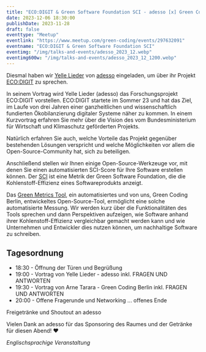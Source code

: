 ```yaml
---
title: "ECO:DIGIT & Green Software Foundation SCI - adesso [x] Green Coding Berlin"
date: 2023-12-06 18:30:00
publishDate: 2023-11-28
draft: false
eventtype: "Meetup"
eventlink: "https://www.meetup.com/green-coding/events/297632091"
eventname: "ECO:DIGIT & Green Software Foundation SCI"
eventimg: "/img/talks-and-events/adesso_2023_12.webp"
eventimg600w: "/img/talks-and-events/adesso_2023_12_1200.webp"
---
```


Diesmal haben wir [Yelle Lieder](https://www.linkedin.com/in/lieder/) von [adesso](https://www.adesso.de/de/) eingeladen, um über ihr Projekt [ECO:DIGIT](https://gi.de/aktuelles/projekte/eco-digit) zu sprechen.

In seinem Vortrag wird Yelle Lieder (adesso) das Forschungsprojekt ECO:DIGIT vorstellen. ECO:DIGIT startete im Sommer 23 und hat das Ziel, im Laufe von drei Jahren einer ganzheitlichen und wissenschaftlich fundierten Ökobilanzierung digitaler Systeme näher zu kommen.
In einem Kurzvortrag erfahren Sie mehr über die Vision des vom Bundesministerium für Wirtschaft und Klimaschutz geförderten Projekts.


Natürlich erfahren Sie auch, welche Vorteile das Projekt gegenüber bestehenden Lösungen verspricht und welche Möglichkeiten vor allem die Open-Source-Community hat, sich zu beteiligen.


Anschließend stellen wir Ihnen einige Open-Source-Werkzeuge vor, mit denen Sie einen automatisierten SCI-Score für Ihre Software erstellen können.
Der [SCI](https://sci-guide.greensoftware.foundation/) ist eine Metrik der Green Software Foundation, die die Kohlenstoff-Effizienz eines Softwareprodukts anzeigt.


Das [Green Metrics Tool](https://github.com/green-coding-berlin/green-metrics-tool/), ein automatisiertes und von uns, Green Coding Berlin, entwickeltes Open-Source-Tool, ermöglicht eine solche automatisierte Messung.
Wir werden kurz über die Funktionalitäten des Tools sprechen und dann Perspektiven aufzeigen, wie Software anhand ihrer Kohlenstoff-Effizienz vergleichbar gemacht werden kann und wie Unternehmen und Entwickler dies nutzen können, um nachhaltige Software zu schreiben.


## Tagesordnung


- 18:30 - Öffnung der Türen und Begrüßung
- 19:00 - Vortrag von Yelle Lieder - adesso inkl. FRAGEN UND ANTWORTEN
- 19:30 - Vortrag von Arne Tarara - Green Coding Berlin inkl. FRAGEN UND ANTWORTEN
- 20:00 - Offene Fragerunde und Networking ... offenes Ende


Freigetränke und Shoutout an adesso


Vielen Dank an adesso für das Sponsoring des Raumes und der Getränke für diesen Abend! ❤️

*Englischsprachige Veranstaltung*

